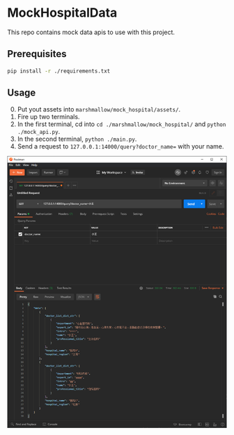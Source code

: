 # MockHospitalData

This repo contains mock data apis to use with this project.

## Prerequisites

``` bash
pip install -r ./requirements.txt
```

## Usage

0. Put yout assets into `marshmallow/mock_hospital/assets/`.
1. Fire up two terminals.
2. In the first terminal, cd into `cd ./marshmallow/mock_hospital/` and `python ./mock_api.py`.
3. In the second terminal, `python ./main.py`.
4. Send a request to `127.0.0.1:14000/query?doctor_name=` with your name.

![request](./demo_img/request.png)
